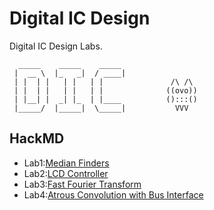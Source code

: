 # Digital IC Design
Digital IC Design Labs.
```
  _____    _____    _____ 
 |  __ \  |_   _|  / ____|
 | |  | |   | |   | |               /\ /\ 
 | |  | |   | |   | |              ((ovo))
 | |__| |  _| |_  | |____          ():::()
 |_____/  |_____|  \_____|           VVV
```
## HackMD
- Lab1:[Median Finders](https://hackmd.io/1PterSLxS4-ioLaUY0zWrg)
- Lab2:[LCD Controller](https://hackmd.io/Ugxh4f9ZRNmBpsJX2QjbRg?view)
- Lab3:[Fast Fourier Transform](https://hackmd.io/FKGy2xtwQdmacaYgsSl2bg?view)
- Lab4:[Atrous Convolution with Bus Interface](https://hackmd.io/h7B9mmAASl203qYOvXbxUA)
